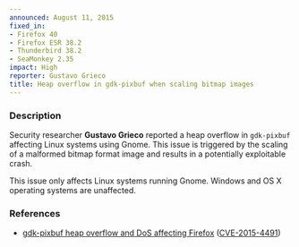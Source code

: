 ```yaml
---
announced: August 11, 2015
fixed_in:
- Firefox 40
- Firefox ESR 38.2
- Thunderbird 38.2
- SeaMonkey 2.35
impact: High
reporter: Gustavo Grieco
title: Heap overflow in gdk-pixbuf when scaling bitmap images
---
```


<h3>Description</h3>

<p>Security researcher <strong>Gustavo Grieco</strong> reported a heap overflow
in <code>gdk-pixbuf</code> affecting Linux systems using Gnome. This issue is
triggered by the scaling of a malformed bitmap format image and results in a
potentially exploitable crash.
</p>

<p class="note">This issue only affects Linux systems running Gnome. Windows and
OS X operating systems are unaffected.</p>

<h3>References</h3>

<ul>
  <li><a href="https://bugzilla.mozilla.org/show_bug.cgi?id=1184009">
        gdk-pixbuf heap overflow and DoS affecting Firefox</a>
(<a href="http://cve.mitre.org/cgi-bin/cvename.cgi?name=CVE-2015-4491"
class="ex-ref">CVE-2015-4491</a>)</li>
</ul>



